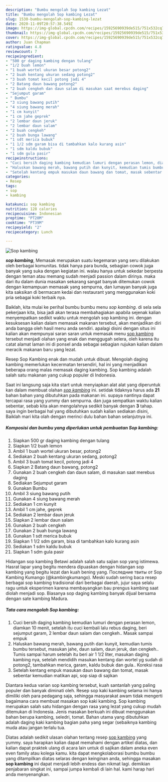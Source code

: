 ```yaml
---
description: "Bumbu mengolah Sop kambing Lezat"
title: "Bumbu mengolah Sop kambing Lezat"
slug: 1530-bumbu-mengolah-sop-kambing-lezat
date: 2020-11-09T20:57:38.549Z
image: https://img-global.cpcdn.com/recipes/15925690939de515/751x532cq70/sop-kambing-foto-resep-utama.jpg
thumbnail: https://img-global.cpcdn.com/recipes/15925690939de515/751x532cq70/sop-kambing-foto-resep-utama.jpg
cover: https://img-global.cpcdn.com/recipes/15925690939de515/751x532cq70/sop-kambing-foto-resep-utama.jpg
author: Juan Chapman
ratingvalue: 4.8
reviewcount: 7
recipeingredient:
- "500 gr daging kambing dengan tulang"
- "1/2 buah lemon"
- "1 buah wortel ukuran besar potong2"
- "2 buah kentang ukuran sedang potong2"
- "3 buah tomat kecil potong jadi 4"
- "2 Batang daun bawang potong2"
- "2 buah cengkeh dan daun salam di masukan saat merebus daging"
- "Sejumput garam"
- " Bumbu"
- "3 siung bawang putih"
- "4 siung bawang merah"
- "1 cm kunyit"
- "1 cm jahe geprek"
- "2 lembar daun jeruk"
- "2 lembar daun salam"
- "2 buah cengkeh"
- "2 buah bunga lawang"
- "1 sdt merica bubuk"
- "1 1/2 sdm garam bisa di tambahkan kalo kurang asin"
- "1 sdm kaldu bubuk"
- "1 sdm gula pasir"
recipeinstructions:
- "Cuci bersih daging kambing kemudian lumuri dengan perasan lemon, diamkan 10 menit, setelah itu cuci kembali lalu rebus daging, beri sejumput garam, 2 lembar daun salam dan cengkeh.. Masak sampai empuk"
- "Haluskan bawang merah, bawang putih dan kunyit, kemudian tumis bumbu tersebut, masukan jahe, daun salam, daun jeruk, dan cengkeh.. Tumis sampai harum setelah itu beri air 1 1/2 liter, masukan daging kambing nya, setelah mendidih masukan kentang dan wortel yg sudah di potong2, tambahkan merica, garam, kaldu bubuk dan gula.. Koreksi rasa"
- "Setelah kentang empuk masukan daun bawang dan tomat, masak sebentar kemudian matikan api, sop siap di sajikan"
categories:
- Resep
tags:
- sop
- kambing

katakunci: sop kambing 
nutrition: 128 calories
recipecuisine: Indonesian
preptime: "PT20M"
cooktime: "PT39M"
recipeyield: "2"
recipecategory: Lunch

---
```



![Sop kambing](https://img-global.cpcdn.com/recipes/15925690939de515/751x532cq70/sop-kambing-foto-resep-utama.jpg)

<b><i>sop kambing</i></b>, Memasak merupakan suatu kegemaran yang seru dilakukan oleh berbagai komunitas. tidak hanya para bunda, sebagian cowok juga banyak yang suka dengan kegiatan ini. walau hanya untuk sekedar berpesta dengan teman atau memang sudah menjadi passion dalam dirinya. maka dari itu dalam dunia masakan sekarang sangat banyak ditemukan cowok dengan kemampuan memasak yang sempurna, dan lumayan banyak juga kita saksikan di bermacam kedai dan restaurant yang menggunakan koki pria sebagai koki terbaik nya.

Baiklah, kita mulai ke perihal bumbu bumbu menu <i>sop kambing</i>. di sela sela pekerjaan kita, bisa jadi akan terasa membahagiakan apabila sejenak kalian menyempatkan sedikit waktu untuk mengolah sop kambing ini. dengan kesuksesan kalian dalam memasak makanan tersebut, akan menjadikan diri anda bangga oleh hasil menu anda sendiri. apalagi disini dengan situs ini kalian akan mempunyai saran saran untuk memasak menu <u>sop kambing</u> tersebut menjadi olahan yang enak dan menggugah selera, oleh karena itu catat alamat laman ini di ponsel anda sebagai sebagian rujukan kalian dalam meracik makanan baru yang lezat.

Resep Sop Kambing enak dan mudah untuk dibuat. Mengolah daging kambing memerlukan kecermatan tersendiri, hal ini yang menjadikan beberapa orang malas memasak daging kambing. Sop kambing adalah salah satu makanan yang cukup populer di Indonesia.


Saat ini langsung saja kita start untuk menyiapkan alat alat yang diperuntuk kan dalam membuat olahan <u><i>sop kambing</i></u> ini. setidak tidaknya harus ada <b>21</b> bahan bahan yang dibutuhkan pada makanan ini. supaya nantinya dapat tercapai rasa yang yummy dan sempurna. dan juga sempatkan waktu kalian sebentar, sebab kita akan mengolahnya sedikit banyak dengan <b>3</b> tahap. saya ingin berbagai hal yang dibutuhkan sudah kalian sediakan disini, Baiklah mari kita olah dengan merinci dulu bahan bahan selanjutnya ini.

<!--inarticleads1-->

##### Komposisi dan bumbu yang diperlukan untuk pembuatan Sop kambing:

1. Siapkan 500 gr daging kambing dengan tulang
1. Siapkan 1/2 buah lemon
1. Ambil 1 buah wortel ukuran besar, potong2
1. Sediakan 2 buah kentang ukuran sedang, potong2
1. Ambil 3 buah tomat kecil, potong jadi 4
1. Siapkan 2 Batang daun bawang, potong2
1. Gunakan 2 buah cengkeh dan daun salam, di masukan saat merebus daging
1. Sediakan Sejumput garam
1. Gunakan  Bumbu
1. Ambil 3 siung bawang putih
1. Gunakan 4 siung bawang merah
1. Sediakan 1 cm kunyit
1. Ambil 1 cm jahe, geprek
1. Sediakan 2 lembar daun jeruk
1. Siapkan 2 lembar daun salam
1. Gunakan 2 buah cengkeh
1. Gunakan 2 buah bunga lawang
1. Gunakan 1 sdt merica bubuk
1. Siapkan 1 1/2 sdm garam, bisa di tambahkan kalo kurang asin
1. Sediakan 1 sdm kaldu bubuk
1. Siapkan 1 sdm gula pasir


Hidangan sop kambing Betawi adalah salah satu sajian sop yang istimewa. Hasrat lapar yang begitu mendera dipuaskan dengan hidangan sop kambing yang begitu lezat dan kuah bening yang. Последние твиты от Sop Kambing Kumango (@kambingkumango). Meski sudah sering baca resep berbagai sop kambing tradisional dari berbagai daerah, jujur saya selalu ragu untuk eksperimen karena membayangkan bau prengus kambing saat diolah menjadi sop. Biasanya sop daging kambing banyak dijual bersama dengan sate kambing Madura. 

<!--inarticleads2-->

##### Tata cara mengolah Sop kambing:

1. Cuci bersih daging kambing kemudian lumuri dengan perasan lemon, diamkan 10 menit, setelah itu cuci kembali lalu rebus daging, beri sejumput garam, 2 lembar daun salam dan cengkeh.. Masak sampai empuk
1. Haluskan bawang merah, bawang putih dan kunyit, kemudian tumis bumbu tersebut, masukan jahe, daun salam, daun jeruk, dan cengkeh.. Tumis sampai harum setelah itu beri air 1 1/2 liter, masukan daging kambing nya, setelah mendidih masukan kentang dan wortel yg sudah di potong2, tambahkan merica, garam, kaldu bubuk dan gula.. Koreksi rasa
1. Setelah kentang empuk masukan daun bawang dan tomat, masak sebentar kemudian matikan api, sop siap di sajikan


Diantara kedua varian sop kambing tersebut, kuah santanlah yang paling populer dan banyak diminati oleh. Resep sop kaki kambing selama ini hanya dimiliki oleh para pedagang saja, sehingga masyarakat awam tidak mengerti bagaimana cara membuat masakan sop kaki kambing. Sop kambing merupakan salah satu hidangan dengan rasa yang lezat yang cukup mudah ditemukan di Indonesia. Jenis masakan berkuah ini dibuat menggunakan bahan berupa kambing, seledri, tomat. Bahan utama yang dibutuhkan adalah daging kaki kambing bagian paha yang segar (sebaiknya kambing muda atau jangan terlalu tua. 

Diatas adalah sedikit ulasan olahan tentang resep <u>sop kambing</u> yang yummy. saya harapkan kalian dapat memahami dengan artikel diatas, dan kalian dapat praktek ulang di acara lain untuk di sajikan dalam aneka even even family atau kolega kamu. kita dapat mengkolaborasi bumbu bumbu yang ditampilkan diatas selaras dengan keinginan anda, sehingga masakan <b>sop kambing</b> ini dapat menjadi lebih endess dan nikmat lagi. demikian penjabaran singkat ini, sampai jumpa kembali di lain hal. kami harap hari anda menyenangkan.
